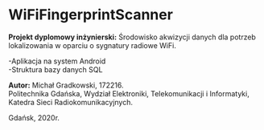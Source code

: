 # WiFiFingerprintScanner
<b>Projekt dyplomowy inżynierski:</b> Środowisko akwizycji danych dla potrzeb lokalizowania w oparciu o sygnatury radiowe WiFi.

-Aplikacja na system Android</br>
-Struktura bazy danych SQL

<b>Autor:</b> Michał Gradkowski, 172216. </br>
Politechnika Gdańska, Wydział Elektroniki, Telekomunikacji i Informatyki, Katedra Sieci Radiokomunikacyjnych. </br>

Gdańsk, 2020r.
